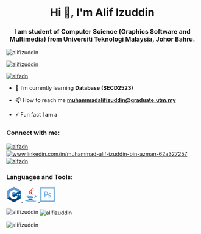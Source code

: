 <h1 align="center">Hi 👋, I'm Alif Izuddin</h1>
<h3 align="center">I am student of Computer Science (Graphics Software and Multimedia) from Universiti Teknologi Malaysia, Johor Bahru.</h3>

<p align="left"> <img src="https://komarev.com/ghpvc/?username=alifizuddin&label=Profile%20views&color=0e75b6&style=flat" alt="alifizuddin" /> </p>

<p align="left"> <a href="https://github.com/ryo-ma/github-profile-trophy"><img src="https://github-profile-trophy.vercel.app/?username=alifizuddin" alt="alifizuddin" /></a> </p>

<p align="left"> <a href="https://twitter.com/alfzdn" target="blank"><img src="https://img.shields.io/twitter/follow/alfzdn?logo=twitter&style=for-the-badge" alt="alfzdn" /></a> </p>

- 🌱 I’m currently learning **Database (SECD2523)**

- 📫 How to reach me **muhammadalifizuddin@graduate.utm.my**

- ⚡ Fun fact **I am a**

<h3 align="left">Connect with me:</h3>
<p align="left">
<a href="https://twitter.com/alfzdn" target="blank"><img align="center" src="https://raw.githubusercontent.com/rahuldkjain/github-profile-readme-generator/master/src/images/icons/Social/twitter.svg" alt="alfzdn" height="30" width="40" /></a>
<a href="https://linkedin.com/in/www.linkedin.com/in/muhammad-alif-izuddin-bin-azman-62a327257" target="blank"><img align="center" src="https://raw.githubusercontent.com/rahuldkjain/github-profile-readme-generator/master/src/images/icons/Social/linked-in-alt.svg" alt="www.linkedin.com/in/muhammad-alif-izuddin-bin-azman-62a327257" height="30" width="40" /></a>
<a href="https://instagram.com/alfzdn" target="blank"><img align="center" src="https://raw.githubusercontent.com/rahuldkjain/github-profile-readme-generator/master/src/images/icons/Social/instagram.svg" alt="alfzdn" height="30" width="40" /></a>
</p>

<h3 align="left">Languages and Tools:</h3>
<p align="left"> <a href="https://www.w3schools.com/cpp/" target="_blank" rel="noreferrer"> <img src="https://raw.githubusercontent.com/devicons/devicon/master/icons/cplusplus/cplusplus-original.svg" alt="cplusplus" width="40" height="40"/> </a> <a href="https://www.java.com" target="_blank" rel="noreferrer"> <img src="https://raw.githubusercontent.com/devicons/devicon/master/icons/java/java-original.svg" alt="java" width="40" height="40"/> </a> <a href="https://www.photoshop.com/en" target="_blank" rel="noreferrer"> <img src="https://raw.githubusercontent.com/devicons/devicon/master/icons/photoshop/photoshop-line.svg" alt="photoshop" width="40" height="40"/> </a> </p>

<p><img align="left" src="https://github-readme-stats.vercel.app/api/top-langs?username=alifizuddin&show_icons=true&locale=en&layout=compact" alt="alifizuddin" /></p>

<p>&nbsp;<img align="center" src="https://github-readme-stats.vercel.app/api?username=alifizuddin&show_icons=true&locale=en" alt="alifizuddin" /></p>

<p><img align="center" src="https://github-readme-streak-stats.herokuapp.com/?user=alifizuddin&" alt="alifizuddin" /></p>
